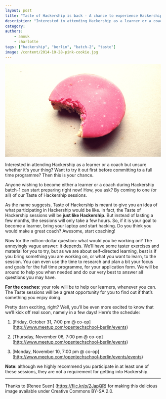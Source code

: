 ```yaml
---
layout: post
title: "Taste of Hackership is back - A chance to experience Hackership first hand"
description: "Interested in attending Hackership as a learner or a coach but unsure whether it's your thing? Want to try it out first before committing to a full time programme? Then this is your chance. "
category:
authors:
    - anouk
    - charlotte
tags: ["hackership", "berlin", "batch-2", "taste"]
image: /content/2014-10-28-pink-cookie.jpg
---
```


![Get a taste of Hackership](/content/2014-10-28-pink-cookie.jpg)

Interested in attending Hackership as a learner or a coach but unsure whether it's your thing? Want to try it out first before committing to a full time programme? Then this is your chance.

Anyone wishing to become either a learner or a coach during Hackership batch-1 can start preparing right now! How, you ask? By coming to one (or all) of our Taste of Hackership sessions.

As the name suggests, Taste of Hackership is meant to give you an idea of what participating in Hackership would be like. In fact, the Taste of Hackership sessions will be **just like Hackership**. But instead of lasting a few months, the sessions will only take a few hours. So, if it is your goal to become a learner, bring your laptop and start hacking. Do you think you would make a great coach? Awesome, start coaching!

Now for the million-dollar question: what would you be working on? The annoyingly vague answer: it depends. We’ll have some taster exercises and material for you to try, but as we are about self-directed learning, best is if you bring something you are working on, or what you want to learn, to the session. You can even use the time to research and plan a bit your focus and goals for the full time programme, for your application form. We will be around to help you when needed and do our very best to answer all questions you may have.
 
**For the coaches:** your role will be to help our learners, whenever you can. The Taste sessions will be a great opportunity for you to find out if that’s something you enjoy doing.

Pretty darn exciting, right? Well, you’ll be even more excited to know that we’ll kick off real soon, namely in a few days!
Here’s the schedule: 

1. [Friday, October 31, 7:00 pm @ co-op] (http://www.meetup.com/opentechschool-berlin/events)

2. [Thursday, November 06, 7:00 pm @ co-op] (http://www.meetup.com/opentechschool-berlin/events)

3. [Monday, November 10, 7:00 pm @ co-op] (http://www.meetup.com/opentechschool-berlin/events/events)


**Note**: although we highly recommend you participate in at least one of these sessions, they are not a requirement for getting into Hackership.


---
Thanks to [Renee Suen] (https://flic.kr/p/2JapQR) for making this delicious image available under Creative Commons BY-SA 2.0.
